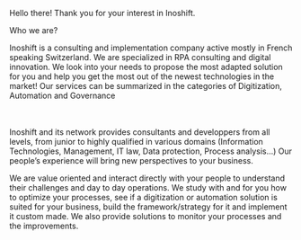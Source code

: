 
Hello there! Thank you for your interest in Inoshift.

Who we are?

Inoshift is a consulting and implementation company active mostly in French speaking Switzerland. We are specialized in RPA consulting and digital innovation. We look into your needs to propose the most adapted solution for you and help you get the most out of the newest technologies in the market! Our services can be summarized in the categories of Digitization, Automation and Governance

<br><br>
Inoshift and its network provides consultants and developpers from all levels, from junior to highly qualified in various domains (Information Technologies, Management, IT law, Data protection, Process analysis…)
Our people’s experience will bring new perspectives to your business.

We are value oriented and interact directly with your people to understand their challenges and day to day operations. We study with and for you how to optimize your processes, see if a digitization or automation solution is suited for your business, build the framework/strategy for it and implement it custom made.
We also provide solutions to monitor your processes and the improvements.


